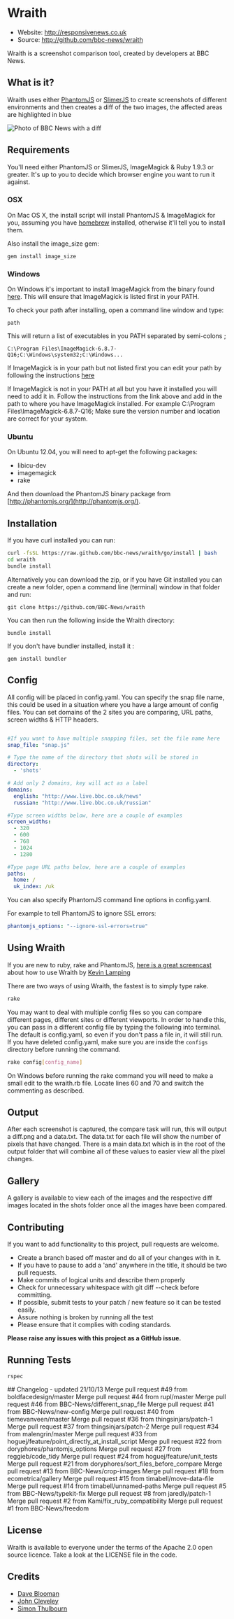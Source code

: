 # Wraith

 * Website: http://responsivenews.co.uk
 * Source: http://github.com/bbc-news/wraith

Wraith is a screenshot comparison tool, created by developers at BBC News.


## What is it?

Wraith uses either [PhantomJS](http://phantomjs.org) or
[SlimerJS](http://slimerjs.org) to create screenshots of different environments
and then creates a diff of the two images, the affected areas are highlighted in
blue

![Photo of BBC News with a
diff](http://bbc-news.github.io/wraith/images/320_diff.png)


## Requirements

You'll need either PhantomJS or SlimerJS, ImageMagick & Ruby 1.9.3 or greater.
It's up to you to decide which browser engine you want to run it against.

### OSX
On Mac OS X, the install script will install PhantomJS & ImageMagick for you,
assuming you have [homebrew](http://brew.sh) installed, otherwise it'll tell
you to install them.

Also install the image_size gem:

    gem install image_size
    
### Windows
On Windows it's important to install ImageMagick from the binary found [here](http://www.imagemagick.org/script/binary-releases.php#windows). 
This will ensure that ImageMagick is listed first in your PATH.

To check your path after installing, open a command line window and type:

    path

This will return a list of executables in you PATH separated by semi-colons ;

    C:\Program Files\ImageMagick-6.8.7-Q16;C:\Windows\system32;C:\Windows...

If ImageMagick is in your path but not listed first you can edit your path by following the instructions [here](http://geekswithblogs.net/renso/archive/2009/10/21/how-to-set-the-windows-path-in-windows-7.aspx)

If ImageMagick is not in your PATH at all but you have it installed you will need to add it in. Follow the instructions from the link above and add in the path to where you have ImageMagick installed. For example C:\Program Files\ImageMagick-6.8.7-Q16; 
Make sure the version number and location are correct for your system.

### Ubuntu
On Ubuntu 12.04, you will need to apt-get the following packages:

* libicu-dev
* imagemagick
* rake

And then download the PhantomJS binary package from
[http://phantomjs.org/](http://phantomjs.org/).

## Installation

If you have curl installed you can run:
```sh
curl -fsSL https://raw.github.com/bbc-news/wraith/go/install | bash
cd wraith
bundle install
```

Alternatively you can download the zip, or if you have Git installed you can create a new folder, open a command line (terminal) window in that folder and run:

    git clone https://github.com/BBC-News/wraith

You can then run the following inside the Wraith directory:
    
    bundle install

If you don't have bundler installed, install it :

    gem install bundler
    

## Config

All config will be placed in config.yaml. You can specify the snap file name, this could be used in a situation where you have a large amount of config files.  You can set domains of the 2 sites you are comparing, URL paths, screen widths & HTTP headers.  

```yaml

#If you want to have multiple snapping files, set the file name here
snap_file: "snap.js"

# Type the name of the directory that shots will be stored in
directory:
  - 'shots'

# Add only 2 domains, key will act as a label
domains:
  english: "http://www.live.bbc.co.uk/news"
  russian: "http://www.live.bbc.co.uk/russian"

#Type screen widths below, here are a couple of examples
screen_widths:
  - 320
  - 600
  - 768
  - 1024
  - 1280

#Type page URL paths below, here are a couple of examples
paths:
  home: /
  uk_index: /uk
```

You can also specify PhantomJS command line options in config.yaml.

For example to tell PhantomJS to ignore SSL errors:

```yaml
phantomjs_options: "--ignore-ssl-errors=true"
```

## Using Wraith

If you are new to ruby, rake and PhantomJS, [here is a great screencast](http://www.youtube.com/watch?v=gE_19L0l2q0) about how to use Wraith by [Kevin Lamping](https://twitter.com/klamping)

There are two ways of using Wraith, the fastest is to simply type rake.

```sh
rake
```

You may want to deal with multiple config files so you can compare different pages, different sites or different viewports.  In order to handle this, you can pass in a different config file by typing the following into terminal.  The default is config.yaml, so even if you don't pass a file in, it will still run.  If you have deleted config.yaml, make sure you are inside the `configs` directory before running the command.

```sh
rake config[config_name]
```

On Windows before running the rake command you will need to make a small edit to the wraith.rb file.
Locate lines 60 and 70 and switch the commenting as described.

## Output

After each screenshot is captured, the compare task will run, this will output a diff.png and a data.txt.  The data.txt for each file will show the number of pixels that have changed.  There is a main data.txt which is in the root of the output folder that will combine all of these values to easier view all the pixel changes.

## Gallery

A gallery is available to view each of the images and the respective diff images located in the shots folder once all the images have been compared.

## Contributing

If you want to add functionality to this project, pull requests are welcome.

 * Create a branch based off master and do all of your changes with in it.
 * If you have to pause to add a 'and' anywhere in the title, it should be two pull requests.
 * Make commits of logical units and describe them properly
 * Check for unnecessary whitespace with git diff --check before committing.
 * If possible, submit tests to your patch / new feature so it can be tested easily.
 * Assure nothing is broken by running all the test
 * Please ensure that it complies with coding standards.

**Please raise any issues with this project as a GitHub issue.**

## Running Tests

    rspec

## Changelog - updated 21/10/13
    Merge pull request #49 from boldfacedesign/master
    Merge pull request #44 from rupl/master
    Merge pull request #46 from BBC-News/different_snap_file
    Merge pull request #41 from BBC-News/new-config
    Merge pull request #40 from tiemevanveen/master
    Merge pull request #36 from thingsinjars/patch-1
    Merge pull request #37 from thingsinjars/patch-2
    Merge pull request #34 from malengrin/master
    Merge pull request #33 from hoguej/feature/point_directly_at_install_script
    Merge pull request #22 from doryphores/phantomjs_options
    Merge pull request #27 from reggieb/code_tidy
    Merge pull request #24 from hoguej/feature/unit_tests
    Merge pull request #21 from doryphores/sort_files_before_compare
    Merge pull request #13 from BBC-News/crop-images
    Merge pull request #18 from ecometrica/gallery
    Merge pull request #15 from timabell/move-data-file
    Merge pull request #14 from timabell/unnamed-paths
    Merge pull request #5 from BBC-News/typekit-fix
    Merge pull request #8 from jaredly/patch-1
    Merge pull request #2 from Kami/fix_ruby_compatibility
    Merge pull request #1 from BBC-News/freedom

## License

Wraith is available to everyone under the terms of the Apache 2.0 open source licence. 
Take a look at the LICENSE file in the code.

## Credits

 * [Dave Blooman](http://twitter.com/dblooman)
 * [John Cleveley](http://twitter.com/jcleveley)
 * [Simon Thulbourn](http://twitter.com/sthulbourn)

